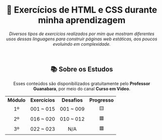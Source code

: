 <h1 align="center">
  🧾 Exercícios de HTML e CSS durante minha aprendizagem
</h1>
<p align="center">
  <em>Diversos tipos de exercícios realizados por mim que mostram diferentes usos dessas linguagens para construir páginas web estáticas, aos poucos evoluindo em complexidade.</em>
</p>
<br>
<h2 align="center">
  📚 Sobre os Estudos
</h2>
<p align="center">
  Esses conteúdos são disponibilizados gratuitamente pelo <strong>Professor Guanabara</strong>, por meio do canal <strong>Curso em Vídeo</strong>.<br>
</p>
<table align="center">
  <tr align="center">
    <td><strong>Módulo</strong></td>
    <td><strong>Exercícios</strong></td>
    <td><strong>Desafios</strong></td>
    <td><strong>Progresso</strong></td>
  </tr>
  <tr align="center">
    <td>1º</td>
    <td>001 ~ 015</td>
    <td>001 ~ 009</td>
    <td>🟨</td>
  </tr>
  <tr align="center">
    <td>2º</td>
    <td>016 ~ 020</td>
    <td>010 ~ 012</td>
    <td>🟥</td>
  </tr>
  <tr align="center">
    <td>3º</td>
    <td>022 ~ 023</td>
    <td>N/A</td>
    <td>🟥</td>
  </tr>
  </tr>
</table>
